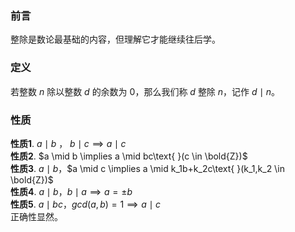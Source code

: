 ### 前言
整除是数论最基础的内容，但理解它才能继续往后学。
### 定义
若整数 $n$ 除以整数 $d$ 的余数为 $0$，那么我们称 $d$ 整除 $n$，记作 $d\mid n$。
### 性质
**性质1**. $a \mid b$
，
$b \mid c \implies a \mid c$  
**性质2**. 
$a \mid b \implies a \mid bc\text{ }(c \in \bold{Z})$   
**性质3**.
$a \mid b$，$a \mid c \implies a \mid k_1b+k_2c\text{ }(k_1,k_2 \in \bold{Z})$  
**性质4**. 
$a \mid b$，$b \mid a \implies a = \pm b$   
**性质5**.
$a \mid bc$，$gcd(a,b)=1 \implies a \mid c$  
正确性显然。
